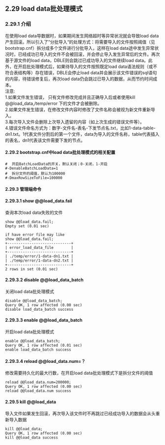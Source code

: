 ## 2.29 load data批处理模式

### 2.29.1 介绍
在使用load data导数据时，如果期间发生网络超时等异常状况就会导致load data产生回滚。所以引入了”分批导入“的处理方式：将需要导入的文件按照阈值（见bootstrap.cnf）拆分成多个文件进行分批导入，这样在load data途中发生异常状况时，已经成功已导入的文件不会被回滚，并会停止导入发生异常后的文件。再次基于源文件的load data，DBLE则会跳过已成功导入的文件继续load data。此外，在开启批处理模式后，如果待导入的文件按照既定load data语法规则（或不符合表结构等）存在错误，DBLE会停止load data并会展示该文件错误的sql语句的内容，待错误修复后，再次load data仍会跳过已导入的数据，从而节约时间成本。  
注意:  
1.如果文件发生错误， 只有文件修改完成并且正确导入后或者使用kill @@load_data,/temp/error 下的文件才会被删除。  
2.如果文件发生错误，在修改文件内容时修改了文件名称会被视为新文件重新导入。  
3.每次导入文件会删除上次导入遗留的内容（如上次生成的错误文件等）。  
4.错误文件命名方式为：数字-文件名-表名-下发节点名.txt，比如1-data-table-dn1.txt。1代表文件分割后的第一个文件，data为导入的文件名称，table代表插入的表名，dn1代表该文件需要下发的节点。  

#### 2.29.2 bootstrap.cnf中load data批处理模式的相关配置
```
#  开启BatchLoadData的开关，默认关闭；0-关闭，1-开启
#-DenableBatchLoadData=1
#  拆分文件的阈值，默认为100000
#-DmaxRowSizeToFile=100000
```

#### 2.29.3 管理端命令
#### 2.29.3.1 show @@load_data.fail
查询本次load data失败的文件  
```
show @@load_data.fail;
Empty set (0.01 sec)

if have error file may like 
show @@load_data.fail;
+-----------------------------+
| error_load_data_file        |
+-----------------------------+
| ./temp/error/1-data-dn1.txt |
| ./temp/error/1-data-dn2.txt |
+-----------------------------+
2 rows in set (0.01 sec)
```
#### 2.29.3.2 disable @@load_data_batch
关闭load data批处理模式  
```
disable @@load_data_batch;
Query OK, 1 row affected (0.00 sec)
disable load_data_batch success
```

#### 2.29.3.3 enable @@load_data_batch
开启load data批处理模式  
```
enable @@load_data_batch;
Query OK, 1 row affected (0.01 sec)
enable load_data_batch success
```
#### 2.29.3.4 reload @@load_data.num=？
修改需要持久化的最大行数，在开启load data批处理模式下是拆分文件的阈值  
```
reload @@load_data.num=200000;
Query OK, 1 row affected (0.00 sec)
reload @@load_data.num success
```

#### 2.29.5 kill @@load_data
导入文件如果发生回滚，再次导入该文件时不再跳过已经成功导入的数据会从头重新导入数据
```
kill @@load_data;
Query OK, 1 row affected (0.00 sec)
kill @@load_data success
```
